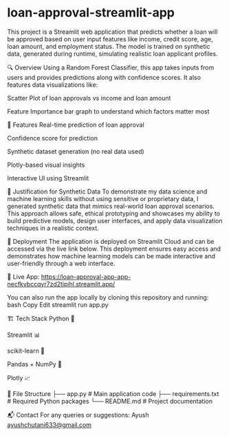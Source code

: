 # loan-approval-streamlit-app

This project is a Streamlit web application that predicts whether a loan will be approved based on user input features like income, credit score, age, loan amount, and employment status. The model is trained on synthetic data, generated during runtime, simulating realistic loan applicant profiles.

🔍 Overview
Using a Random Forest Classifier, this app takes inputs from users and provides predictions along with confidence scores. It also features data visualizations like:

Scatter Plot of loan approvals vs income and loan amount

Feature Importance bar graph to understand which factors matter most

📌 Features
Real-time prediction of loan approval

Confidence score for prediction

Synthetic dataset generation (no real data used)

Plotly-based visual insights

Interactive UI using Streamlit

🧪 Justification for Synthetic Data
To demonstrate my data science and machine learning skills without using sensitive or proprietary data, I generated synthetic data that mimics real-world loan approval scenarios. This approach allows safe, ethical prototyping and showcases my ability to build predictive models, design user interfaces, and apply data visualization techniques in a realistic context.



🚀 Deployment
The application is deployed on Streamlit Cloud and can be accessed via the live link below. This deployment ensures easy access and demonstrates how machine learning models can be made interactive and user-friendly through a web interface.

🔗 Live App: https://loan-approval-app-app-necfkvbccqyr7zd2tipihl.streamlit.app/

You can also run the app locally by cloning this repository and running:
bash
Copy
Edit
streamlit run app.py

🏗️ Tech Stack
Python 🐍

Streamlit 📊

scikit-learn 🤖

Pandas + NumPy 🧮

Plotly 📈


📁 File Structure
├── app.py              # Main application code
├── requirements.txt    # Required Python packages
└── README.md           # Project documentation

📬 Contact
For any queries or suggestions:
Ayush 
ayushchutani633@gmail.com


